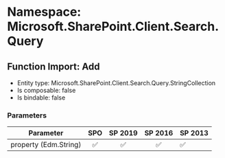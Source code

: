 # Namespace: Microsoft.SharePoint.Client.Search.Query

## Function Import: Add

- Entity type: Microsoft.SharePoint.Client.Search.Query.StringCollection
- Is composable: false
- Is bindable: false

### Parameters

Parameter | SPO | SP 2019 | SP 2016 | SP 2013
----------|:---:|:-------:|:-------:|:-------
property (Edm.String) | ✅ | ✅ | ✅ | ✅
